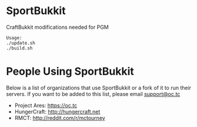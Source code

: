 SportBukkit
===========

CraftBukkit modifications needed for PGM

```
Usage:
./update.sh
./build.sh
```

People Using SportBukkit
========================
Below is a list of organizations that use SportBukkit or a fork of it to run their servers.
If you want to be added to this list, please email support@oc.tc

* Project Ares: https://oc.tc
* HungerCraft: http://hungercraft.net
* RMCT: http://reddit.com/r/mctourney
